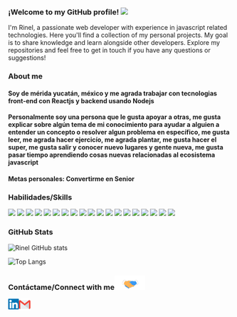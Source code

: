### ¡Welcome to my GitHub profile! <img src="https://github.com/TheDudeThatCode/TheDudeThatCode/blob/master/Assets/Hi.gif" width="20px">

I'm Rinel, a passionate web developer with experience in javascript related technologies. Here you'll find a collection of my personal projects. My goal is to share knowledge and learn alongside other developers. Explore my repositories and feel free to get in touch if you have any questions or suggestions!

### About me

#### Soy de mérida yucatán, méxico y me agrada trabajar con tecnologias front-end con Reactjs y backend usando Nodejs
#### Personalmente soy una persona que le gusta apoyar a otras, me gusta explicar sobre algún tema de mi conocimiento para ayudar a alguien a entender un concepto o resolver algun problema en específico, me gusta leer, me agrada hacer ejercicío, me agrada plantar, me gusta hacer el super, me gusta salir y conocer nuevo lugares y gente nueva, me gusta pasar tiempo aprendiendo cosas nuevas relacionadas al ecosistema javascript
#### Metas personales: Convertirme en Senior 

### Habilidades/Skills

<img src="https://img.shields.io/badge/javascript%20-%2314354C.svg?&style=for-the-badge&logo=javascript&logoColor=amarillo"> <img src="https://img.shields.io/badge/react%20-%2320232a.svg?&style=for-the-badge&logo=react&logoColor=%2361DAFB"> <img src="http://img.shields.io/badge/-VS%20Code-000000?style=for-the-badge&logo=Visual-studio-code&logoColor=blue"> <img src="https://img.shields.io/badge/git%20-%23F05033.svg?&style=for-the-badge&logo=git&logoColor=white"> <img src="https://img.shields.io/badge/css3%20-%2314354C.svg?&style=for-the-badge&logo=css3&logoColor=blue"> <img src="https://img.shields.io/badge/html5%20-%23E34F26.svg?&style=for-the-badge&logo=html5&logoColor=white"> <img src="https://img.shields.io/badge/python%20-%2314354C.svg?&style=for-the-badge&logo=python&logoColor=white"> <img src="https://img.shields.io/badge/node.js%20-%2343853D.svg?&style=for-the-badge&logo=node.js&logoColor=white">  <img src="https://img.shields.io/badge/typescript%20-%2314354C.svg?&style=for-the-badge&logo=typescript&logoColor=blue"> <img src="https://img.shields.io/badge/reactrouter%20-F14747.svg?&style=for-the-badge&logo=reactrouter&logoColor=white">
<img src="https://img.shields.io/badge/mysql-005E87.svg?&style=for-the-badge&logo=mysql&logoColor=white"> <img src="https://img.shields.io/badge/Formik-014EC6.svg?&style=for-the-badge&logo=Formik&logoColor=white"> <img src="https://img.shields.io/badge/Materialui-007FFF.svg?&style=for-the-badge&logo=Materialui&logoColor=white"> <img src="https://img.shields.io/badge/tailwindcss-1D2839.svg?&style=for-the-badge&logo=tailwindcss&logoColor=36B7F0"> <img src="https://img.shields.io/badge/reactnative%20-%2314354C.svg?&style=for-the-badge&logo=react&native&logoColor=white"> <img src="https://img.shields.io/badge/Microsoft%20sql%20server-cc2927.svg?&style=for-the-badge"/> <img src="https://img.shields.io/badge/redux%20toolkit-%2314354C.svg?&style=for-the-badge&logo=redux&logoColor=blue" />
<img src="https://img.shields.io/badge/redux%20saga-%2314354C.svg?&style=for-the-badge&logo=redux%20saga&logoColor=blue" /> <img src="https://img.shields.io/badge/typeorm-fe0902.svg?&style=for-the-badge&logo=typeorm&logoColor=white" />

### GitHub Stats

![Rinel GitHub stats](https://github-readme-stats.vercel.app/api?username=rineliniguezsosa&show_icons=true&theme=tokyonight&icon_color=FFFFFF)

![Top Langs](https://github-readme-stats.vercel.app/api/top-langs/?username=rineliniguezsosa&theme=tokyonight)

### Contáctame/Connect with me<img src="https://github.com/SatYu26/SatYu26/blob/master/Assets/Handshake.gif" height="32px">

<a href="https://www.linkedin.com/in/rinel-i%C3%B1iguez-758a68203/">
    <img align="left" alt="Rinel | Linkedin" width="24px" src="https://github.com/SatYu26/SatYu26/blob/master/Assets/Linkedin.svg" />
</a> &nbsp;&nbsp;
<a href="mailto:rineliniguezsosa@gmail.com">
    <img align="left" alt="Rinel | Gmail" width="26px" src="https://github.com/SatYu26/SatYu26/blob/master/Assets/Gmail.svg" />
</a>
<!--
**rineliniguezsosa/rineliniguezsosa** is a ✨ _special_ ✨ repository because its `README.md` (this file) appears on your GitHub profile.

Here are some ideas to get you started:

- 🔭 I’m currently working on ...
- 🌱 I’m currently learning ...
- 👯 I’m looking to collaborate on ...
- 🤔 I’m looking for help with ...
- 💬 Ask me about ...
- 📫 How to reach me: ...
- 😄 Pronouns: ...
- ⚡ Fun fact: ...
-->

